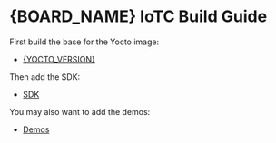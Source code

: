 # {BOARD_NAME} IoTC Build Guide

First build the base for the Yocto image:
- [{YOCTO_VERSION}](./{YOCTO_VERSION}/{BOARD_NAME}_IoTC_{YOCTO_VERSION}.md)

Then add the SDK:
- [SDK](../IoTC-SDK/README.md)

You may also want to add the demos:
- [Demos](../Demos/README.md)
